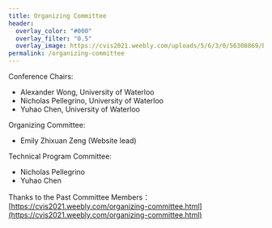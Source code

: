 ```yaml
---
title: Organizing Committee
header:
  overlay_color: "#000"
  overlay_filter: "0.5"
  overlay_image: https://cvis2021.weebly.com/uploads/5/6/3/0/56308869/background-images/236520036.jpg
permalink: /organizing-committee
---
```


Conference Chairs:

- Alexander Wong, University of Waterloo
- Nicholas Pellegrino, University of Waterloo
- Yuhao Chen, University of Waterloo
                              
Organizing Committee:
- Emily Zhixuan Zeng (Website lead)

Technical Program Committee:
- Nicholas		Pellegrino
- Yuhao		Chen		
                  
Thanks to the Past Committee Members：                         
[https://cvis2021.weebly.com/organizing-committee.html](https://cvis2021.weebly.com/organizing-committee.html)
